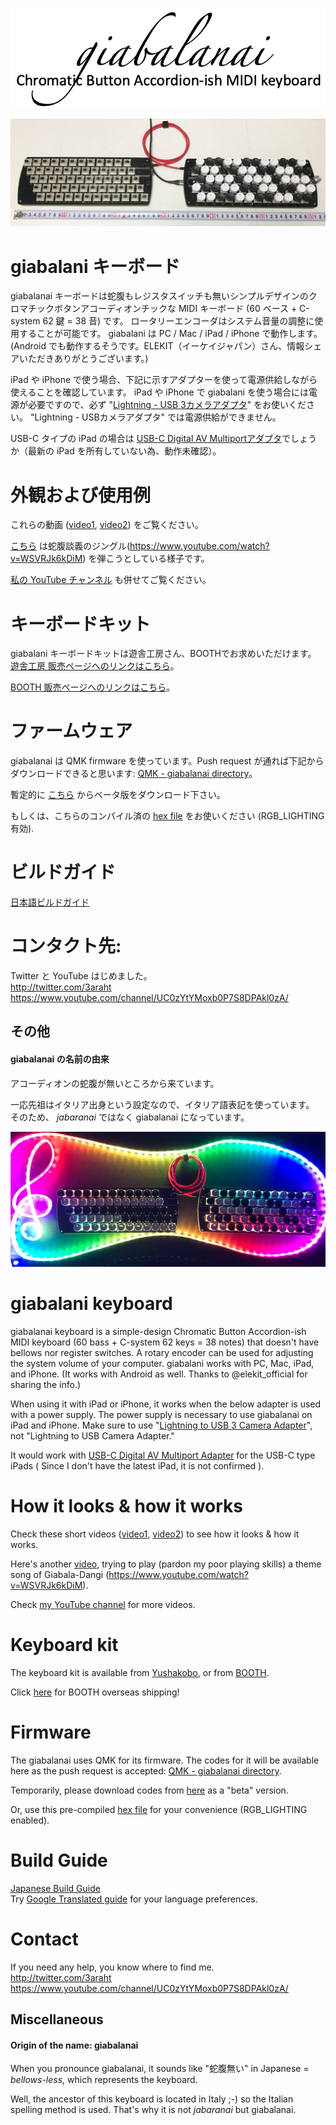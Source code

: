 <p align=center>
<img width="700" alt="giabalanai_logo" src="https://github.com/3araht/giabalanai/blob/master/pictures/giabalanai_logo.png">
</p>

![giabalanai overview](https://github.com/3araht/giabalanai/blob/master/pictures/giabalanai_overview.jpg)

# giabalani キーボード
giabalanai キーボードは蛇腹もレジスタスイッチも無いシンプルデザインのクロマチックボタンアコーディオンチックな MIDI キーボード (60 ベース + C-system 62 鍵 = 38 音) です。
ロータリーエンコーダはシステム音量の調整に使用することが可能です。
giabalani は PC / Mac / iPad / iPhone で動作します。
(Android でも動作するそうです。ELEKIT（イーケイジャパン）さん、情報シェアいただきありがとうございます。)

iPad や iPhone で使う場合、下記に示すアダプターを使って電源供給しながら使えることを確認しています。
iPad や iPhone で giabalani を使う場合には電源が必要ですので、必ず "[Lightning - USB 3カメラアダプタ](https://www.apple.com/jp/shop/product/MK0W2AM/A/)" をお使いください。
"Lightning - USBカメラアダプタ" では電源供給ができません。

USB-C タイプの iPad の場合は [USB-C Digital AV Multiportアダプタ](https://www.apple.com/jp/shop/product/MUF82ZA/A/)でしょうか（最新の iPad を所有していない為、動作未確認）。  

# 外観および使用例
これらの動画 ([video1](https://github.com/3araht/giabalanai/blob/master/videos/giabalanai_keyboard.mp4), [video2](https://github.com/3araht/giabalanai/blob/master/videos/62buttons_38notes.mp4)) をご覧ください。

[こちら](https://github.com/3araht/giabalanai/blob/master/videos/giabala_dangi_ep.16_theme_song_feat.Mr.Seto.mp4) は蛇腹談義のジングル(https://www.youtube.com/watch?v=WSVRJk6kDiM) を弾こうとしている様子です。

[私の YouTube チャンネル](https://www.youtube.com/channel/UC0zYtYMoxb0P7S8DPAkl0zA/) も併せてご覧ください。

# キーボードキット
giabalani キーボードキットは遊舎工房さん、BOOTHでお求めいただけます。  
[遊舎工房 販売ページへのリンクはこちら](https://yushakobo.jp/shop/consign_giabalanai/)。  

[BOOTH 販売ページへのリンクはこちら](https://3araht.booth.pm/)。

# ファームウェア

giabalanai は QMK firmware を使っています。Push request が通れば下記からダウンロードできると思います:
[QMK - giabalanai directory](https://github.com/qmk/qmk_firmware/tree/master/keyboards/giabalanai)。

暫定的に [こちら](https://github.com/3araht/giabalanai/blob/master/temp/qmk_firmware/keyboards/giabalanai) からベータ版をダウンロード下さい。

もしくは、こちらのコンパイル済の [hex file](https://github.com/3araht/giabalanai/blob/master/giabalanai_3araht_hex.zip) をお使いください (RGB_LIGHTING 有効).

# ビルドガイド

[日本語ビルドガイド](https://github.com/3araht/giabalanai/blob/master/docs/build.md)

# コンタクト先:
Twitter と YouTube はじめました。  
http://twitter.com/3araht  
https://www.youtube.com/channel/UC0zYtYMoxb0P7S8DPAkl0zA/


## その他
#### giabalanai の名前の由来
アコーディオンの蛇腹が無いところから来ています。

一応先祖はイタリア出身という設定なので、イタリア語表記を使っています。
そのため、 *jabaranai* ではなく giabalanai になっています。
<!--- not jabaranai but giabalanai ジャバラナイの名前の由来 -->


![giabalanai lighting](https://github.com/3araht/giabalanai/blob/master/pictures/giabalanai_lighting2.jpg)

# giabalani keyboard
giabalanai keyboard is a simple-design Chromatic Button Accordion-ish MIDI keyboard (60 bass + C-system 62 keys = 38 notes) that doesn't have bellows nor register switches.
A rotary encoder can be used for adjusting the system volume of your computer.
giabalani works with PC, Mac, iPad, and iPhone.
(It works with Android as well. Thanks to @elekit_official for sharing the info.)

When using it with iPad or iPhone, it works when the below adapter is used with a power supply. The power supply is necessary to use giabalanai on iPad and iPhone. Make sure to use "[Lightning to USB 3 Camera Adapter](https://www.apple.com/shop/product/MK0W2AM/A/)", not "Lightning to USB Camera Adapter."  


It would work with [USB-C Digital AV Multiport Adapter](https://www.apple.com/shop/product/MUF82AM/A/) for the USB-C type iPads ( Since I don't have the latest iPad, it is not confirmed ).


# How it looks & how it works
Check these short videos ([video1](https://github.com/3araht/giabalanai/blob/master/videos/giabalanai_keyboard.mp4), [video2](https://github.com/3araht/giabalanai/blob/master/videos/62buttons_38notes.mp4)) to see how it looks & how it works.

Here's another [video](https://github.com/3araht/giabalanai/blob/master/videos/giabala_dangi_ep.16_theme_song_feat.Mr.Seto.mp4), trying to play (pardon my poor playing skills) a theme song of Giabala-Dangi (https://www.youtube.com/watch?v=WSVRJk6kDiM).

Check [my YouTube channel](https://www.youtube.com/channel/UC0zYtYMoxb0P7S8DPAkl0zA/) for more videos.

# Keyboard kit
The keyboard kit is available from [Yushakobo](https://yushakobo.jp/shop/consign_giabalanai/), or from [BOOTH](https://3araht.booth.pm/).  

Click [here](https://www.tenso.com/en/static/lp_shop_booth) for BOOTH overseas shipping!

# Firmware

The giabalanai uses QMK for its firmware. The codes for it will be available here as the push request is accepted:
[QMK - giabalanai directory](https://github.com/qmk/qmk_firmware/tree/master/keyboards/giabalanai).

Temporarily, please download codes from [here](https://github.com/3araht/giabalanai/blob/master/temp/qmk_firmware/keyboards/giabalanai) as a "beta" version.

Or, use this pre-compiled [hex file](https://github.com/3araht/giabalanai/blob/master/giabalanai_3araht_hex.zip) for your convenience (RGB_LIGHTING enabled).

# Build Guide

[Japanese Build Guide](https://github.com/3araht/giabalanai/blob/master/docs/build.md)  
Try [Google Translated guide](https://translate.google.com/translate?sl=ja&tl=en&u=https://github.com/3araht/giabalanai/blob/master/docs/build.md) for your language preferences.


# Contact
If you need any help, you know where to find me.  
http://twitter.com/3araht  
https://www.youtube.com/channel/UC0zYtYMoxb0P7S8DPAkl0zA/


## Miscellaneous
#### Origin of the name: giabalanai
When you pronounce giabalanai, it sounds like "蛇腹無い" in Japanese = *bellows-less*, which represents the keyboard.

Well, the ancestor of this keyboard is located in Italy ;-) so the Italian spelling method is used.
That's why it is not *jabaranai* but giabalanai.
<!--- not jabaranai but giabalanai ジャバラナイの名前の由来 -->
